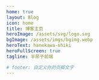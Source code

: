 ```yaml
---
home: true
layout: Blog
icon: home
title: 博客主页
heroImage: /assets/svg/logo.svg
bgImage: /assets/imgs/bgimg.webp
heroText: hanekawa-shiki
heroFullScreen: true
tagline: 半吊子前端

# footer: 自定义你的页脚文字
---
```

